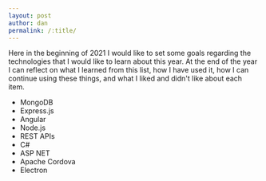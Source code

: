 ```yaml
---
layout: post
author: dan
permalink: /:title/
---
```

Here in the beginning of 2021 I would like to set some goals regarding the technologies that I would like to learn about this year. At the end of the year I can reflect on what I learned from this list, how I have used it, how I can continue using these things, and what I liked and didn't like about each item.

<ul>
<li>MongoDB</li>
<li>Express.js</li>
<li>Angular</li>
<li>Node.js</li>
<li>REST APIs</li>
<li>C#</li>
<li>ASP NET</li>
<li>Apache Cordova</li>
<li>Electron</li>
</ul>